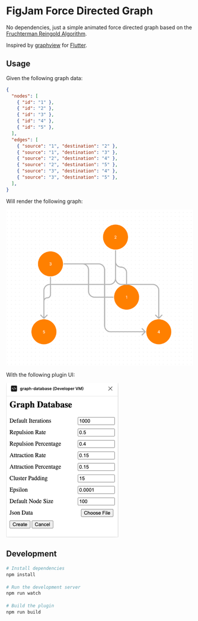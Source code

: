 # FigJam Force Directed Graph

No dependencies, just a simple animated force directed graph based on the [Fruchterman Reingold Algorithm](https://en.wikipedia.org/wiki/Force-directed_graph_drawing).

Inspired by [graphview](https://github.com/nabil6391/graphview) for [Flutter](https://flutter.dev/).

## Usage

Given the following graph data:

```json
{
  "nodes": [
    { "id": "1" },
    { "id": "2" },
    { "id": "3" },
    { "id": "4" },
    { "id": "5" },
  ],
  "edges": [
    { "source": "1", "destination": "2" },
    { "source": "1", "destination": "3" },
    { "source": "2", "destination": "4" },
    { "source": "2", "destination": "5" },
    { "source": "3", "destination": "4" },
    { "source": "3", "destination": "5" },
  ],
}
```

Will render the following graph:

![](/screenshots/graph.png)

With the following plugin UI:

![](/screenshots/plugin.png)

## Development

```bash
# Install dependencies
npm install

# Run the development server
npm run watch

# Build the plugin
npm run build
```
